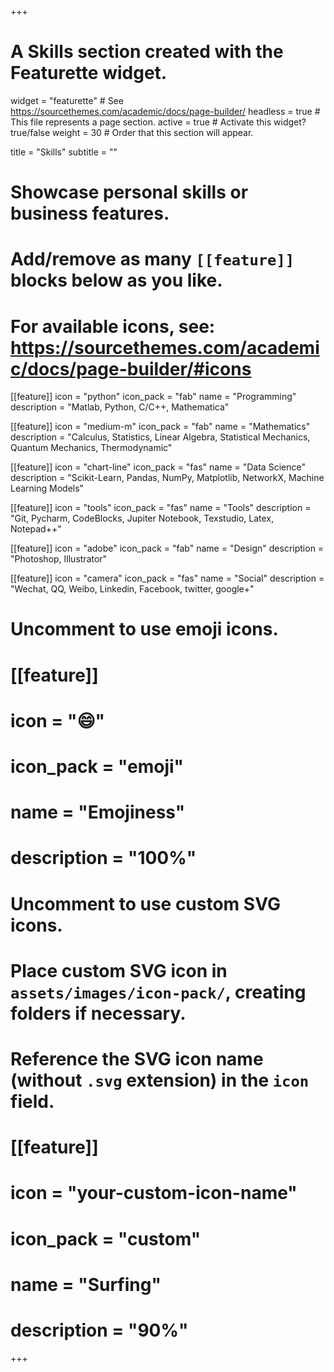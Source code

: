 +++
# A Skills section created with the Featurette widget.
widget = "featurette"  # See https://sourcethemes.com/academic/docs/page-builder/
headless = true  # This file represents a page section.
active = true  # Activate this widget? true/false
weight = 30  # Order that this section will appear.

title = "Skills"
subtitle = ""

# Showcase personal skills or business features.
# 
# Add/remove as many `[[feature]]` blocks below as you like.
# 
# For available icons, see: https://sourcethemes.com/academic/docs/page-builder/#icons

[[feature]]
  icon = "python"
  icon_pack = "fab"
  name = "Programming"
  description = "Matlab, Python, C/C++, Mathematica"
  
[[feature]]
  icon = "medium-m"
  icon_pack = "fab"
  name = "Mathematics"
  description = "Calculus, Statistics, Linear Algebra, Statistical Mechanics, Quantum Mechanics, Thermodynamic"
  
[[feature]]
  icon = "chart-line"
  icon_pack = "fas"
  name = "Data Science"
  description = "Scikit-Learn, Pandas, NumPy, Matplotlib, NetworkX, Machine Learning Models"  
  
 [[feature]]
  icon = "tools"
  icon_pack = "fas"
  name = "Tools"
  description = "Git, Pycharm, CodeBlocks, Jupiter Notebook, Texstudio, Latex, Notepad++"
  
 [[feature]]
  icon = "adobe"
  icon_pack = "fab"
  name = "Design"
  description = "Photoshop, Illustrator"
  
  [[feature]]
  icon = "camera"
  icon_pack = "fas"
  name = "Social"
  description = "Wechat, QQ, Weibo, Linkedin, Facebook, twitter, google+"

# Uncomment to use emoji icons.
# [[feature]]
#  icon = ":smile:"
#  icon_pack = "emoji"
#  name = "Emojiness"
#  description = "100%"  

# Uncomment to use custom SVG icons.
# Place custom SVG icon in `assets/images/icon-pack/`, creating folders if necessary.
# Reference the SVG icon name (without `.svg` extension) in the `icon` field.
# [[feature]]
#  icon = "your-custom-icon-name"
#  icon_pack = "custom"
#  name = "Surfing"
#  description = "90%"

+++
